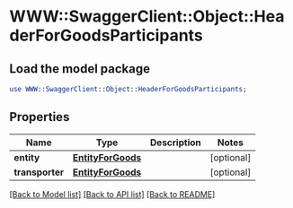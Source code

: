# WWW::SwaggerClient::Object::HeaderForGoodsParticipants

## Load the model package
```perl
use WWW::SwaggerClient::Object::HeaderForGoodsParticipants;
```

## Properties
Name | Type | Description | Notes
------------ | ------------- | ------------- | -------------
**entity** | [**EntityForGoods**](EntityForGoods.md) |  | [optional] 
**transporter** | [**EntityForGoods**](EntityForGoods.md) |  | [optional] 

[[Back to Model list]](../README.md#documentation-for-models) [[Back to API list]](../README.md#documentation-for-api-endpoints) [[Back to README]](../README.md)


